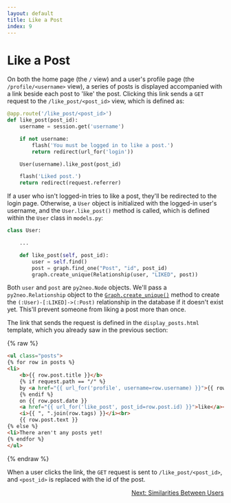 ```yaml
---
layout: default
title: Like a Post
index: 9
---
```


# Like a Post

On both the home page (the `/` view) and a user's profile page (the `/profile/<username>` view), a series of posts is displayed accompanied with a link beside each post to 'like' the post. Clicking this link sends a `GET` request to the `/like_post/<post_id>` view, which is defined as:

```python
@app.route('/like_post/<post_id>')
def like_post(post_id):
    username = session.get('username')

    if not username:
        flash('You must be logged in to like a post.')
        return redirect(url_for('login'))

    User(username).like_post(post_id)

    flash('Liked post.')
    return redirect(request.referrer)
```

If a user who isn't logged-in tries to like a post, they'll be redirected to the login page. Otherwise, a `User` object is initialized with the logged-in user's username, and the `User.like_post()` method is called, which is defined within the `User` class in `models.py`:

```python
class User:

	...

    def like_post(self, post_id):
        user = self.find()
        post = graph.find_one("Post", "id", post_id)
        graph.create_unique(Relationship(user, "LIKED", post))
```

Both `user` and `post` are `py2neo.Node` objects. We'll pass a `py2neo.Relationship` object to the [`Graph.create_unique()`](http://py2neo.org/2.0/essentials.html#py2neo.Graph.create_unique) method to create the `(:User)-[:LIKED]->(:Post)` relationship in the database if it doesn't exist yet. This'll prevent someone from liking a post more than once.

The link that sends the request is defined in the `display_posts.html` template, which you already saw in the previous section:

{% raw %}
```html
<ul class="posts">
{% for row in posts %}
<li>
    <b>{{ row.post.title }}</b>
    {% if request.path == "/" %}
    by <a href="{{ url_for('profile', username=row.username) }}">{{ row.username }}</a>
    {% endif %}
    on {{ row.post.date }}
    <a href="{{ url_for('like_post', post_id=row.post.id) }}">like</a><br>
    <i>{{ ", ".join(row.tags) }}</i><br>
    {{ row.post.text }}
{% else %}
<li>There aren't any posts yet!
{% endfor %}
</ul>
```
{% endraw %}

When a user clicks the link, the `GET` request is sent to `/like_post/<post_id>`, and `<post_id>` is replaced with the id of the post.

<p align="right"><a href="{{ site.baseurl }}/pages/similarity-between-users.html">Next: Similarities Between Users</a></p>